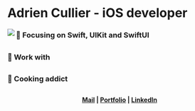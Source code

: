 # Adrien Cullier - iOS developer
<img align="left" src="https://images.unsplash.com/photo-1552255349-450c59a5ec8e?ixid=MnwxMjA3fDB8MHxwaG90by1wYWdlfHx8fGVufDB8fHx8&ixlib=rb-1.2.1&auto=format&fit=crop&w=350&q=80"/>

###  🔨 Focusing on Swift, UIKit and SwiftUI
##
###  💼 Work with
##
###  🍔 Cooking addict
##  
#### <div align="center">[Mail](mailto:cullieradrien@gmail.com?subject=[GitHub]%20Source%20Han%20Sans) | [Portfolio](https://adrien-cullier.wixsite.com/portfolio) | [LinkedIn](https://www.linkedin.com/in/adrien-cullier/)</div>
